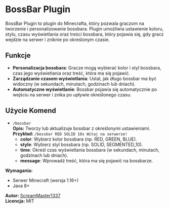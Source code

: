 # BossBar Plugin

BossBar Plugin to plugin do Minecrafta, który pozwala graczom na tworzenie i personalizowanie bossbara. Plugin umożliwia ustawienie koloru, stylu, czasu wyświetlania oraz treści bossbara, który pojawia się, gdy gracz wejdzie na serwer i zniknie po określonym czasie.

## Funkcje
- **Personalizacja bossbara**: Gracze mogą wybierać kolor i styl bossbara, czas jego wyświetlania oraz treść, która ma się pojawić.
- **Zarządzanie czasem wyświetlania**: Ustal, jak długo bossbar ma być widoczny (w sekundach, minutach, godzinach lub dniach).
- **Automatyczne wyświetlanie**: Bossbar pojawia się automatycznie po wejściu na serwer i znika po upływie określonego czasu.

## Użycie Komend

- `/bossbar`  
  **Opis:** Tworzy lub aktualizuje bossbar z określonymi ustawieniami.  
  **Przykład:** `/bossbar RED SOLID 10s Witaj na serwerze!`  
  - **color**: Wybierz kolor bossbara (np. RED, GREEN, BLUE).
  - **style**: Wybierz styl bossbara (np. SOLID, SEGMENTED_10).
  - **time**: Określ czas wyświetlania bossbara (w sekundach, minutach, godzinach lub dniach).
  - **message**: Wprowadź treść, która ma się pojawić na bossbarze.


 **Wymagania:**
- Serwer Minecraft (wersja 1.16+)
- Java 8+

**Autor:** [ScreamMaster1337](https://github.com/ScreamMaster1337)  
**Licencja:** MIT

